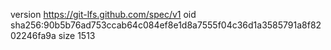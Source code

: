 version https://git-lfs.github.com/spec/v1
oid sha256:90b5b76ad753ccab64c084ef8e1d8a7555f04c36d1a3585791a8f8202246fa9a
size 1513
